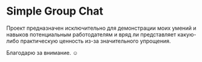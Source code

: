 # Simple Group Chat

Проект предназначен исключительно для демонстрации моих умений и навыков потенциальным работодателям и вряд ли представляет какую-либо практическую ценность из-за значительного упрощения.

Благодарю за внимание. :relaxed:
